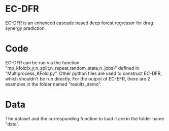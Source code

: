 # EC-DFR
EC-DFR is an enhanced cascade based deep forest regressor for drug synergy prediction. 

# Code
EC-DFR can be run via the function "mp_kfold(x,y,n_spilt,n_repeat,random_state,n_jobs)" defined in "Multiprocess_KFold.py". Other python files are used to construct EC-DFR, which shouldn't be run directly.
For the output of EC-EFR, there are 2 examples in the folder named "results_demo". 

# Data
The dataset and the corresponding function to load it are in the folder name "data".
